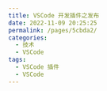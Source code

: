 ```yaml
---
title: VSCode 开发插件之发布
date: 2022-11-09 20:25:25
permalink: /pages/5cbda2/
categories:
  - 技术
  - VSCode
tags:
  - VSCode 插件
  - VSCode
---
```

